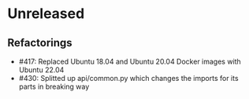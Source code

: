 # Unreleased

## Refactorings

 - #417: Replaced Ubuntu 18.04 and Ubuntu 20.04 Docker images with Ubuntu 22.04
 - #430: Splitted up api/common.py which changes the imports for its parts in breaking way